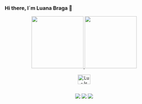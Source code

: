 ### Hi there, I´m Luana Braga 👋 

<div align="center">
  <a href="https://github.com/bglassesgirl">
  <img height="165em" src="https://github-readme-stats.vercel.app/api?username=bglassesgirl&show_icons=true&theme=react&include_all_commits=true&count_private=true&bg_color=0D1117"/>
  <img height="165em"  src="https://github-readme-stats.vercel.app/api/top-langs/?username=bglassesgirl&layout=compact&langs_count=7&theme=react&bg_color=0D1117"/>  
</div>

<div style="display: inline_block">
<br>
<div align="center"> 
  <img align="center" alt="Lu-Js" height="30" width="40" src="https://img.shields.io/badge/Java-ED8B00?style=for-the-badge&logo=java&logoColor=white">
</div> 

  ##
 
<div> 
   <div align="center"> 
  <a href="https://instagram.com/luana.brg" target="_blank"><img src="https://img.shields.io/badge/-Instagram-%23E4405F?style=for-the-badge&logo=instagram&logoColor=white" target="_blank"></a>
  <a href = "bragadeveloperg@gmail.com"><img src="https://img.shields.io/badge/-Gmail-%23333?style=for-the-badge&logo=gmail&logoColor=white" target="_blank"></a>
  <a href="www.linkedin.com/in/luana-braga-gomes-047431198" target="_blank"><img src="https://img.shields.io/badge/-LinkedIn-%230077B5?style=for-the-badge&logo=linkedin&logoColor=white" target="_blank"></a> 
 
</div>


 
